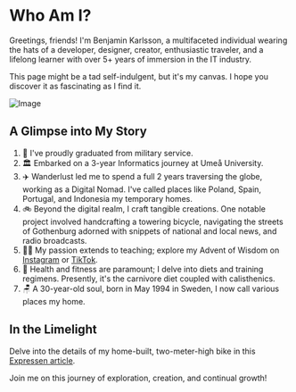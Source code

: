 # Who Am I?

Greetings, friends! I'm Benjamin Karlsson, a multifaceted individual wearing the hats of a developer, designer, creator, enthusiastic traveler, and a lifelong learner with over 5+ years of immersion in the IT industry.

This page might be a tad self-indulgent, but it's my canvas. I hope you discover it as fascinating as I find it.

![Image](/asset/about/hogcykel.jpg)

## A Glimpse into My Story

1. 🔫 I've proudly graduated from military service.
2. 🏛️ Embarked on a 3-year Informatics journey at Umeå University.
3. ✈️ Wanderlust led me to spend a full 2 years traversing the globe, working as a Digital Nomad. I've called places like Poland, Spain, Portugal, and Indonesia my temporary homes.
4. 🚲 Beyond the digital realm, I craft tangible creations. One notable project involved handcrafting a towering bicycle, navigating the streets of Gothenburg adorned with snippets of national and local news, and radio broadcasts.
5. 🧑‍🏫 My passion extends to teaching; explore my Advent of Wisdom on [Instagram](https://www.instagram.com/benjimink_/reels/) or [TikTok](https://www.tiktok.com/@benji.karlsson_/video/7314702498151927073).
6. 💪 Health and fitness are paramount; I delve into diets and training regimens. Presently, it's the carnivore diet coupled with calisthenics.
7. 🪑 A 30-year-old soul, born in May 1994 in Sweden, I now call various places my home.

## In the Limelight

Delve into the details of my home-built, two-meter-high bike in this [Expressen article](https://www.expressen.se/nyheter/benjamins-hemmabygge-en-tva-meter-hog-cykel/).

Join me on this journey of exploration, creation, and continual growth!
